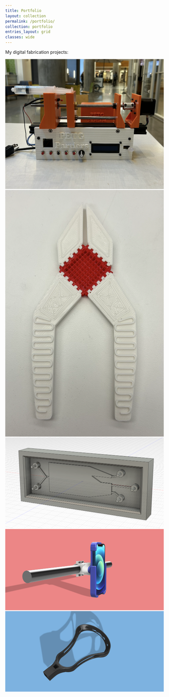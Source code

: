 ```yaml
---
title: Portfolio
layout: collection
permalink: /portfolio/
collection: portfolio
entries_layout: grid
classes: wide
---
```


My digital fabrication projects:

<img src="/assets/img/syringe-pump-project.png" alt="Lauren Brown" style="wdith:100px;"/>
<img src="/assets/img/pliersfullbody.png" alt="Lauren Brown" style="wdith:50px;"/>
<img src="/assets/img/cadmodel.png" alt="Lauren Brown" style="wdith:100px;"/>
<img src="/assets/img/bikeholderrendering2.png" alt="Lauren Brown" style="wdith:100px;"/>
<img src="/assets/img/mainimagelacrosse.png" alt="Lauren Brown" style="wdith:100px;"/>
